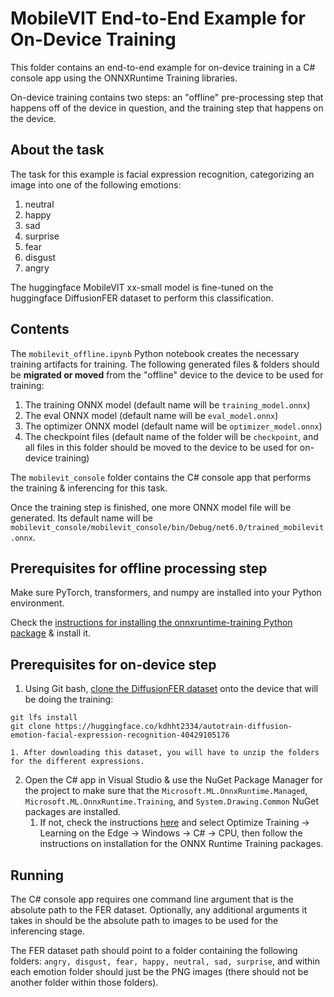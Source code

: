 # MobileVIT End-to-End Example for On-Device Training
This folder contains an end-to-end example for on-device training in a C# console app using the ONNXRuntime Training libraries.

On-device training contains two steps: an "offline" pre-processing step that happens off of the device in question, and the training step that happens on the device. 

## About the task
The task for this example is facial expression recognition, categorizing an image into one of the following emotions:
1. neutral
2. happy
3. sad
4. surprise
5. fear
6. disgust
7. angry

The huggingface MobileVIT xx-small model is fine-tuned on the huggingface DiffusionFER dataset to perform this classification.

## Contents
The `mobilevit_offline.ipynb` Python notebook creates the necessary training artifacts for training. The following generated files & folders should be **migrated or moved** from the "offline" device to the device to be used for training:
1. The training ONNX model (default name will be `training_model.onnx`)
2. The eval ONNX model (default name will be `eval_model.onnx`)
3. The optimizer ONNX model (default name will be `optimizer_model.onnx`)
4. The checkpoint files (default name of the folder will be `checkpoint`, and all files in this folder should be moved to the device to be used for on-device training)

The `mobilevit_console` folder contains the C# console app that performs the training & inferencing for this task.

Once the training step is finished, one more ONNX model file will be generated. Its default name will be `mobilevit_console/mobilevit_console/bin/Debug/net6.0/trained_mobilevit.onnx`.

## Prerequisites for offline processing step
Make sure PyTorch, transformers, and numpy are installed into your Python environment.

Check the [instructions for installing the onnxruntime-training Python package](https://onnxruntime.ai/) & install it.

## Prerequisites for on-device step
1. Using Git bash, [clone the DiffusionFER dataset](https://huggingface.co/datasets/FER-Universe/DiffusionFER) onto the device that will be doing the training:
```
git lfs install
git clone https://huggingface.co/kdhht2334/autotrain-diffusion-emotion-facial-expression-recognition-40429105176
```
    1. After downloading this dataset, you will have to unzip the folders for the different expressions.
2. Open the C# app in Visual Studio & use the NuGet Package Manager for the project to make sure that the `Microsoft.ML.OnnxRuntime.Managed`, `Microsoft.ML.OnnxRuntime.Training`, and `System.Drawing.Common` NuGet packages are installed. 
    1. If not, check the instructions [here](https://onnxruntime.ai/) and select Optimize Training -> Learning on the Edge -> Windows -> C# -> CPU, then follow the instructions on installation for the ONNX Runtime Training packages. 

## Running
The C# console app requires one command line argument that is the absolute path to the FER dataset. Optionally, any additional arguments it takes in should be the absolute path to images to be used for the inferencing stage.

The FER dataset path should point to a folder containing the following folders: `angry, disgust, fear, happy, neutral, sad, surprise`, and within each emotion folder should just be the PNG images (there should not be another folder within those folders).
